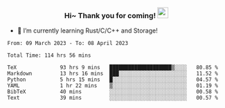 <h3 align="center">
    Hi~ Thank you for coming!
    <img src="https://media.giphy.com/media/hvRJCLFzcasrR4ia7z/giphy.gif" width="25px">
</h3>

<!--
**pineapple-man/pineapple-man** is a ✨ _special_ ✨ repository because its `README.md` (this file) appears on your GitHub profile.

Here are some ideas to get you started:
- 🔭 I’m currently working on ...
- 🤔 I’m looking for help with ...
- 💬 Ask me about ...
- 📫 How to reach me: ...
- 😄 Pronouns: ...
- ⚡ Fun fact: 
- 👯 I’m looking to collaborate on kubernetes
-->
- 🌱 I’m currently learning Rust/C/C++ and Storage!

<!--START_SECTION:waka-->

```text
From: 09 March 2023 - To: 08 April 2023

Total Time: 114 hrs 56 mins

TeX              93 hrs 9 mins   ████████████████████▒░░░░   80.85 %
Markdown         13 hrs 16 mins  ███░░░░░░░░░░░░░░░░░░░░░░   11.52 %
Python           5 hrs 15 mins   █░░░░░░░░░░░░░░░░░░░░░░░░   04.57 %
YAML             1 hr 22 mins    ▒░░░░░░░░░░░░░░░░░░░░░░░░   01.19 %
BibTeX           40 mins         ░░░░░░░░░░░░░░░░░░░░░░░░░   00.58 %
Text             39 mins         ░░░░░░░░░░░░░░░░░░░░░░░░░   00.57 %
```

<!--END_SECTION:waka-->
